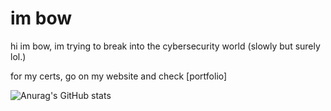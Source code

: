 # im bow
hi im bow, im trying to break into the cybersecurity world (slowly but surely lol.)

for my certs, go on my website and check [portfolio]

![Anurag's GitHub stats](https://github-readme-stats-git-masterrstaa-rickstaa.vercel.app/api?username=Y3flamex&&show_icons=true&theme=dark)
